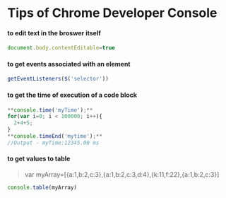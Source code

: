 # Tips of Chrome Developer Console

#### to edit text in the broswer itself
````javascript
document.body.contentEditable=true
````

#### to get events associated with an element
````javascript
getEventListeners($('selector'))
````

#### to get the time of execution of a code block
````javascript
**console.time('myTime');**
for(var i=0; i < 100000; i++){
  2+4+5;
}
**console.timeEnd('mytime');**
//Output - myTime:12345.00 ms
````

#### to get values to table
>var myArray=[{a:1,b:2,c:3},{a:1,b:2,c:3,d:4},{k:11,f:22},{a:1,b:2,c:3}]

````javascript
console.table(myArray)
````